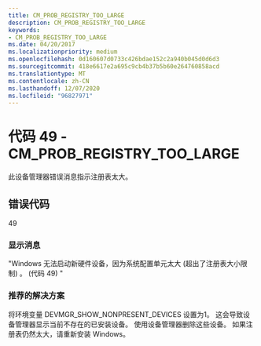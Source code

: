 ```yaml
---
title: CM_PROB_REGISTRY_TOO_LARGE
description: CM_PROB_REGISTRY_TOO_LARGE
keywords:
- CM_PROB_REGISTRY_TOO_LARGE
ms.date: 04/20/2017
ms.localizationpriority: medium
ms.openlocfilehash: 0d160607d0733c426bdae152c2a940b045d0d6d3
ms.sourcegitcommit: 418e6617e2a695c9cb4b37b5b60e264760858acd
ms.translationtype: MT
ms.contentlocale: zh-CN
ms.lasthandoff: 12/07/2020
ms.locfileid: "96827971"
---
```

# <a name="code-49---cm_prob_registry_too_large"></a>代码 49 - CM_PROB_REGISTRY_TOO_LARGE

此设备管理器错误消息指示注册表太大。

## <a name="error-code"></a>错误代码

49

### <a name="display-message"></a>显示消息

"Windows 无法启动新硬件设备，因为系统配置单元太大 (超出了注册表大小限制) 。  (代码 49) "

### <a name="recommended-resolution"></a>推荐的解决方案

将环境变量 DEVMGR_SHOW_NONPRESENT_DEVICES 设置为1。 这会导致设备管理器显示当前不存在的已安装设备。 使用设备管理器删除这些设备。 如果注册表仍然太大，请重新安装 Windows。
